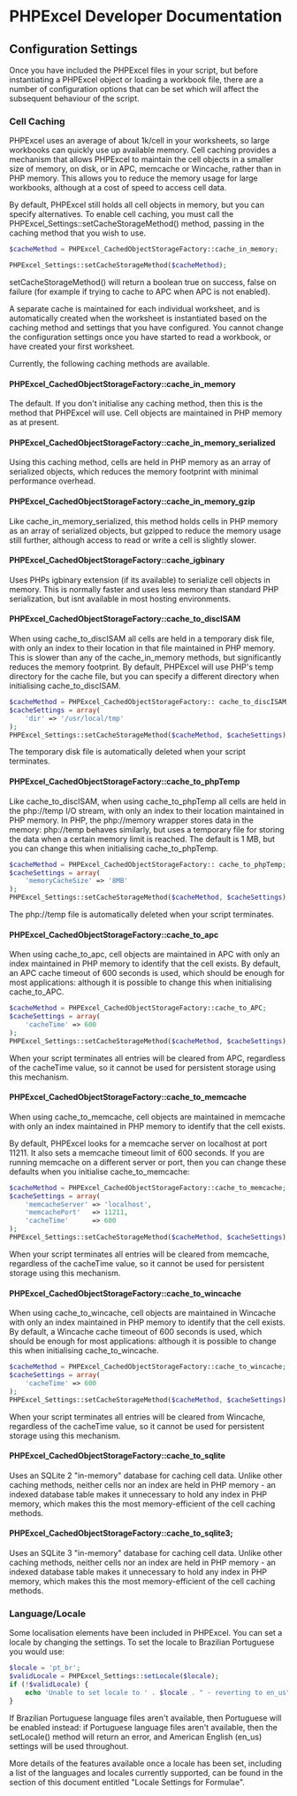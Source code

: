 # PHPExcel Developer Documentation


## Configuration Settings

Once you have included the PHPExcel files in your script, but before instantiating a PHPExcel object or loading a workbook file, there are a number of configuration options that can be set which will affect the subsequent behaviour of the script.

### Cell Caching

PHPExcel uses an average of about 1k/cell in your worksheets, so large workbooks can quickly use up available memory. Cell caching provides a mechanism that allows PHPExcel to maintain the cell objects in a smaller size of memory, on disk, or in APC, memcache or Wincache, rather than in PHP memory. This allows you to reduce the memory usage for large workbooks, although at a cost of speed to access cell data.

By default, PHPExcel still holds all cell objects in memory, but you can specify alternatives. To enable cell caching, you must call the PHPExcel_Settings::setCacheStorageMethod() method, passing in the caching method that you wish to use.

```php
$cacheMethod = PHPExcel_CachedObjectStorageFactory::cache_in_memory;

PHPExcel_Settings::setCacheStorageMethod($cacheMethod);
```

setCacheStorageMethod() will return a boolean true on success, false on failure (for example if trying to cache to APC when APC is not enabled).

A separate cache is maintained for each individual worksheet, and is automatically created when the worksheet is instantiated based on the caching method and settings that you have configured. You cannot change the configuration settings once you have started to read a workbook, or have created your first worksheet.

Currently, the following caching methods are available.

#### PHPExcel_CachedObjectStorageFactory::cache_in_memory

The default. If you don't initialise any caching method, then this is the method that PHPExcel will use. Cell objects are maintained in PHP memory as at present.

#### PHPExcel_CachedObjectStorageFactory::cache_in_memory_serialized

Using this caching method, cells are held in PHP memory as an array of serialized objects, which reduces the memory footprint with minimal performance overhead.

#### PHPExcel_CachedObjectStorageFactory::cache_in_memory_gzip

Like cache_in_memory_serialized, this method holds cells in PHP memory as an array of serialized objects, but gzipped to reduce the memory usage still further, although access to read or write a cell is slightly slower.

#### PHPExcel_CachedObjectStorageFactory::cache_igbinary

Uses PHPs igbinary extension (if its available) to serialize cell objects in memory. This is normally faster and uses less memory than standard PHP serialization, but isnt available in most hosting environments.

#### PHPExcel_CachedObjectStorageFactory::cache_to_discISAM

When using cache_to_discISAM all cells are held in a temporary disk file, with only an index to their location in that file maintained in PHP memory. This is slower than any of the cache_in_memory methods, but significantly reduces the memory footprint. By default, PHPExcel will use PHP's temp directory for the cache file, but you can specify a different directory when initialising cache_to_discISAM.

```php
$cacheMethod = PHPExcel_CachedObjectStorageFactory:: cache_to_discISAM;
$cacheSettings = array( 
    'dir' => '/usr/local/tmp'
);
PHPExcel_Settings::setCacheStorageMethod($cacheMethod, $cacheSettings);
```

The temporary disk file is automatically deleted when your script terminates.

#### PHPExcel_CachedObjectStorageFactory::cache_to_phpTemp

Like cache_to_discISAM, when using cache_to_phpTemp all cells are held in the php://temp I/O stream, with only an index to their location maintained in PHP memory. In PHP, the php://memory wrapper stores data in the memory: php://temp behaves similarly, but uses a temporary file for storing the data when a certain memory limit is reached. The default is 1 MB, but you can change this when initialising cache_to_phpTemp.

```php
$cacheMethod = PHPExcel_CachedObjectStorageFactory:: cache_to_phpTemp;
$cacheSettings = array( 
    'memoryCacheSize' => '8MB'
);
PHPExcel_Settings::setCacheStorageMethod($cacheMethod, $cacheSettings);
```

The php://temp file is automatically deleted when your script terminates.

#### PHPExcel_CachedObjectStorageFactory::cache_to_apc

When using cache_to_apc, cell objects are maintained in APC with only an index maintained in PHP memory to identify that the cell exists. By default, an APC cache timeout of 600 seconds is used, which should be enough for most applications: although it is possible to change this when initialising cache_to_APC.

```php
$cacheMethod = PHPExcel_CachedObjectStorageFactory::cache_to_APC;
$cacheSettings = array( 
    'cacheTime' => 600
);
PHPExcel_Settings::setCacheStorageMethod($cacheMethod, $cacheSettings);
```

When your script terminates all entries will be cleared from APC, regardless of the cacheTime value, so it cannot be used for persistent storage using this mechanism.

#### PHPExcel_CachedObjectStorageFactory::cache_to_memcache

When using cache_to_memcache, cell objects are maintained in memcache with only an index maintained in PHP memory to identify that the cell exists.

By default, PHPExcel looks for a memcache server on localhost at port 11211. It also sets a memcache timeout limit of 600 seconds. If you are running memcache on a different server or port, then you can change these defaults when you initialise cache_to_memcache:

```php
$cacheMethod = PHPExcel_CachedObjectStorageFactory::cache_to_memcache;
$cacheSettings = array( 
    'memcacheServer' => 'localhost',
    'memcachePort'   => 11211,
    'cacheTime'      => 600
);
PHPExcel_Settings::setCacheStorageMethod($cacheMethod, $cacheSettings);
```

When your script terminates all entries will be cleared from memcache, regardless of the cacheTime value, so it cannot be used for persistent storage using this mechanism.

#### PHPExcel_CachedObjectStorageFactory::cache_to_wincache

When using cache_to_wincache, cell objects are maintained in Wincache with only an index maintained in PHP memory to identify that the cell exists. By default, a Wincache cache timeout of 600 seconds is used, which should be enough for most applications: although it is possible to change this when initialising cache_to_wincache.

```php
$cacheMethod = PHPExcel_CachedObjectStorageFactory::cache_to_wincache;
$cacheSettings = array( 
    'cacheTime' => 600
);
PHPExcel_Settings::setCacheStorageMethod($cacheMethod, $cacheSettings);
```

When your script terminates all entries will be cleared from Wincache, regardless of the cacheTime value, so it cannot be used for persistent storage using this mechanism.

#### PHPExcel_CachedObjectStorageFactory::cache_to_sqlite

Uses an SQLite 2 "in-memory" database for caching cell data. Unlike other caching methods, neither cells nor an index are held in PHP memory - an indexed database table makes it unnecessary to hold any index in PHP memory, which makes this the most memory-efficient of the cell caching methods.

#### PHPExcel_CachedObjectStorageFactory::cache_to_sqlite3;

Uses an SQLite 3 "in-memory" database for caching cell data. Unlike other caching methods, neither cells nor an index are held in PHP memory - an indexed database table makes it unnecessary to hold any index in PHP memory, which makes this the most memory-efficient of the cell caching methods.


### Language/Locale

Some localisation elements have been included in PHPExcel. You can set a locale by changing the settings. To set the locale to Brazilian Portuguese you would use:

```php
$locale = 'pt_br';
$validLocale = PHPExcel_Settings::setLocale($locale);
if (!$validLocale) {
    echo 'Unable to set locale to ' . $locale . " - reverting to en_us" . PHP_EOL;
}
```

If Brazilian Portuguese language files aren't available, then Portuguese will be enabled instead: if Portuguese language files aren't available, then the setLocale() method will return an error, and American English (en_us) settings will be used throughout.

More details of the features available once a locale has been set, including a list of the languages and locales currently supported, can be found in the section of this document entitled "Locale Settings for Formulae".
